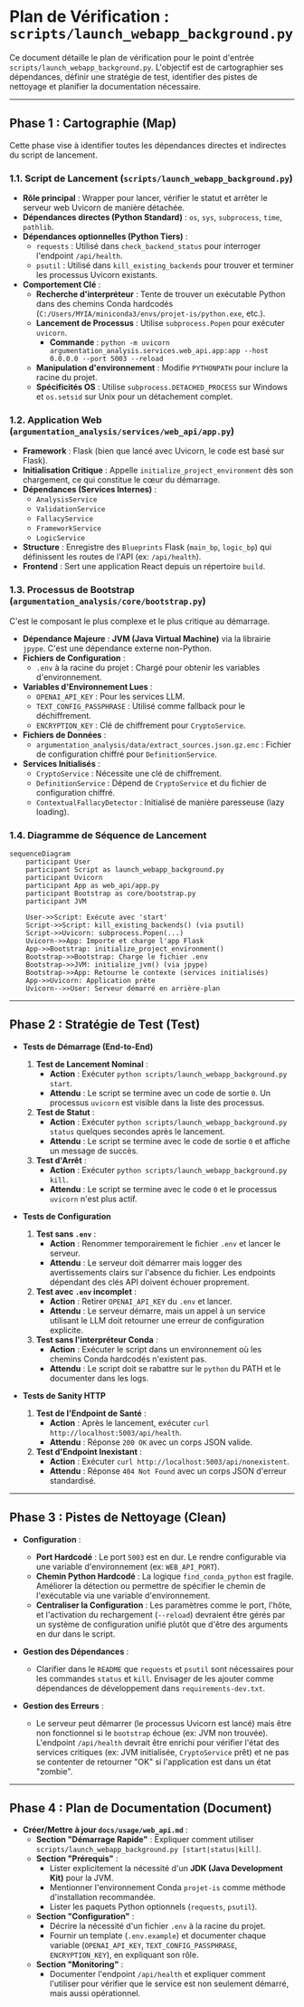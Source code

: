 # Plan de Vérification : `scripts/launch_webapp_background.py`

Ce document détaille le plan de vérification pour le point d'entrée `scripts/launch_webapp_background.py`. L'objectif est de cartographier ses dépendances, définir une stratégie de test, identifier des pistes de nettoyage et planifier la documentation nécessaire.

---

## Phase 1 : Cartographie (Map)

Cette phase vise à identifier toutes les dépendances directes et indirectes du script de lancement.

### 1.1. Script de Lancement (`scripts/launch_webapp_background.py`)

*   **Rôle principal** : Wrapper pour lancer, vérifier le statut et arrêter le serveur web Uvicorn de manière détachée.
*   **Dépendances directes (Python Standard)** : `os`, `sys`, `subprocess`, `time`, `pathlib`.
*   **Dépendances optionnelles (Python Tiers)** :
    *   `requests` : Utilisé dans `check_backend_status` pour interroger l'endpoint `/api/health`.
    *   `psutil` : Utilisé dans `kill_existing_backends` pour trouver et terminer les processus Uvicorn existants.
*   **Comportement Clé** :
    *   **Recherche d'interpréteur** : Tente de trouver un exécutable Python dans des chemins Conda hardcodés (`C:/Users/MYIA/miniconda3/envs/projet-is/python.exe`, etc.).
    *   **Lancement de Processus** : Utilise `subprocess.Popen` pour exécuter `uvicorn`.
        *   **Commande** : `python -m uvicorn argumentation_analysis.services.web_api.app:app --host 0.0.0.0 --port 5003 --reload`
    *   **Manipulation d'environnement** : Modifie `PYTHONPATH` pour inclure la racine du projet.
    *   **Spécificités OS** : Utilise `subprocess.DETACHED_PROCESS` sur Windows et `os.setsid` sur Unix pour un détachement complet.

### 1.2. Application Web (`argumentation_analysis/services/web_api/app.py`)

*   **Framework** : Flask (bien que lancé avec Uvicorn, le code est basé sur Flask).
*   **Initialisation Critique** : Appelle `initialize_project_environment` dès son chargement, ce qui constitue le cœur du démarrage.
*   **Dépendances (Services Internes)** :
    *   `AnalysisService`
    *   `ValidationService`
    *   `FallacyService`
    *   `FrameworkService`
    *   `LogicService`
*   **Structure** : Enregistre des `Blueprints` Flask (`main_bp`, `logic_bp`) qui définissent les routes de l'API (ex: `/api/health`).
*   **Frontend** : Sert une application React depuis un répertoire `build`.

### 1.3. Processus de Bootstrap (`argumentation_analysis/core/bootstrap.py`)

C'est le composant le plus complexe et le plus critique au démarrage.

*   **Dépendance Majeure** : **JVM (Java Virtual Machine)** via la librairie `jpype`. C'est une dépendance externe non-Python.
*   **Fichiers de Configuration** :
    *   `.env` à la racine du projet : Chargé pour obtenir les variables d'environnement.
*   **Variables d'Environnement Lues** :
    *   `OPENAI_API_KEY` : Pour les services LLM.
    *   `TEXT_CONFIG_PASSPHRASE` : Utilisé comme fallback pour le déchiffrement.
    *   `ENCRYPTION_KEY` : Clé de chiffrement pour `CryptoService`.
*   **Fichiers de Données** :
    *   `argumentation_analysis/data/extract_sources.json.gz.enc` : Fichier de configuration chiffré pour `DefinitionService`.
*   **Services Initialisés** :
    *   `CryptoService` : Nécessite une clé de chiffrement.
    *   `DefinitionService` : Dépend de `CryptoService` et du fichier de configuration chiffré.
    *   `ContextualFallacyDetector` : Initialisé de manière paresseuse (lazy loading).

### 1.4. Diagramme de Séquence de Lancement

```mermaid
sequenceDiagram
    participant User
    participant Script as launch_webapp_background.py
    participant Uvicorn
    participant App as web_api/app.py
    participant Bootstrap as core/bootstrap.py
    participant JVM

    User->>Script: Exécute avec 'start'
    Script->>Script: kill_existing_backends() (via psutil)
    Script->>Uvicorn: subprocess.Popen(...)
    Uvicorn->>App: Importe et charge l'app Flask
    App->>Bootstrap: initialize_project_environment()
    Bootstrap->>Bootstrap: Charge le fichier .env
    Bootstrap->>JVM: initialize_jvm() (via jpype)
    Bootstrap->>App: Retourne le contexte (services initialisés)
    App->>Uvicorn: Application prête
    Uvicorn-->>User: Serveur démarré en arrière-plan
```

---

## Phase 2 : Stratégie de Test (Test)

*   **Tests de Démarrage (End-to-End)**
    1.  **Test de Lancement Nominal** :
        *   **Action** : Exécuter `python scripts/launch_webapp_background.py start`.
        *   **Attendu** : Le script se termine avec un code de sortie `0`. Un processus `uvicorn` est visible dans la liste des processus.
    2.  **Test de Statut** :
        *   **Action** : Exécuter `python scripts/launch_webapp_background.py status` quelques secondes après le lancement.
        *   **Attendu** : Le script se termine avec le code de sortie `0` et affiche un message de succès.
    3.  **Test d'Arrêt** :
        *   **Action** : Exécuter `python scripts/launch_webapp_background.py kill`.
        *   **Attendu** : Le script se termine avec le code `0` et le processus `uvicorn` n'est plus actif.

*   **Tests de Configuration**
    1.  **Test sans `.env`** :
        *   **Action** : Renommer temporairement le fichier `.env` et lancer le serveur.
        *   **Attendu** : Le serveur doit démarrer mais logger des avertissements clairs sur l'absence du fichier. Les endpoints dépendant des clés API doivent échouer proprement.
    2.  **Test avec `.env` incomplet** :
        *   **Action** : Retirer `OPENAI_API_KEY` du `.env` et lancer.
        *   **Attendu** : Le serveur démarre, mais un appel à un service utilisant le LLM doit retourner une erreur de configuration explicite.
    3.  **Test sans l'interpréteur Conda** :
        *   **Action** : Exécuter le script dans un environnement où les chemins Conda hardcodés n'existent pas.
        *   **Attendu** : Le script doit se rabattre sur le `python` du PATH et le documenter dans les logs.

*   **Tests de Sanity HTTP**
    1.  **Test de l'Endpoint de Santé** :
        *   **Action** : Après le lancement, exécuter `curl http://localhost:5003/api/health`.
        *   **Attendu** : Réponse `200 OK` avec un corps JSON valide.
    2.  **Test d'Endpoint Inexistant** :
        *   **Action** : Exécuter `curl http://localhost:5003/api/nonexistent`.
        *   **Attendu** : Réponse `404 Not Found` avec un corps JSON d'erreur standardisé.

---

## Phase 3 : Pistes de Nettoyage (Clean)

*   **Configuration** :
    *   **Port Hardcodé** : Le port `5003` est en dur. Le rendre configurable via une variable d'environnement (ex: `WEB_API_PORT`).
    *   **Chemin Python Hardcodé** : La logique `find_conda_python` est fragile. Améliorer la détection ou permettre de spécifier le chemin de l'exécutable via une variable d'environnement.
    *   **Centraliser la Configuration** : Les paramètres comme le port, l'hôte, et l'activation du rechargement (`--reload`) devraient être gérés par un système de configuration unifié plutôt que d'être des arguments en dur dans le script.

*   **Gestion des Dépendances** :
    *   Clarifier dans le `README` que `requests` et `psutil` sont nécessaires pour les commandes `status` et `kill`. Envisager de les ajouter comme dépendances de développement dans `requirements-dev.txt`.

*   **Gestion des Erreurs** :
    *   Le serveur peut démarrer (le processus Uvicorn est lancé) mais être non fonctionnel si le `bootstrap` échoue (ex: JVM non trouvée). L'endpoint `/api/health` devrait être enrichi pour vérifier l'état des services critiques (ex: JVM initialisée, `CryptoService` prêt) et ne pas se contenter de retourner "OK" si l'application est dans un état "zombie".

---

## Phase 4 : Plan de Documentation (Document)

*   **Créer/Mettre à jour `docs/usage/web_api.md`** :
    *   **Section "Démarrage Rapide"** : Expliquer comment utiliser `scripts/launch_webapp_background.py [start|status|kill]`.
    *   **Section "Prérequis"** :
        *   Lister explicitement la nécessité d'un **JDK (Java Development Kit)** pour la JVM.
        *   Mentionner l'environnement Conda `projet-is` comme méthode d'installation recommandée.
        *   Lister les paquets Python optionnels (`requests`, `psutil`).
    *   **Section "Configuration"** :
        *   Décrire la nécessité d'un fichier `.env` à la racine du projet.
        *   Fournir un template (`.env.example`) et documenter chaque variable (`OPENAI_API_KEY`, `TEXT_CONFIG_PASSPHRASE`, `ENCRYPTION_KEY`), en expliquant son rôle.
    *   **Section "Monitoring"** :
        *   Documenter l'endpoint `/api/health` et expliquer comment l'utiliser pour vérifier que le service est non seulement démarré, mais aussi opérationnel.
